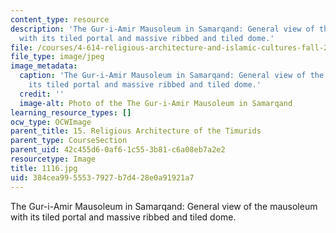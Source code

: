 ```yaml
---
content_type: resource
description: 'The Gur-i-Amir Mausoleum in Samarqand: General view of the mausoleum
  with its tiled portal and massive ribbed and tiled dome.'
file: /courses/4-614-religious-architecture-and-islamic-cultures-fall-2002/384cea9955537927b7d428e0a91921a7_1116.jpg
file_type: image/jpeg
image_metadata:
  caption: 'The Gur-i-Amir Mausoleum in Samarqand: General view of the mausoleum with
    its tiled portal and massive ribbed and tiled dome.'
  credit: ''
  image-alt: Photo of the The Gur-i-Amir Mausoleum in Samarqand
learning_resource_types: []
ocw_type: OCWImage
parent_title: 15. Religious Architecture of the Timurids
parent_type: CourseSection
parent_uid: 42c455d6-0af6-1c55-3b81-c6a08eb7a2e2
resourcetype: Image
title: 1116.jpg
uid: 384cea99-5553-7927-b7d4-28e0a91921a7
---
```

The Gur-i-Amir Mausoleum in Samarqand: General view of the mausoleum with its tiled portal and massive ribbed and tiled dome.

